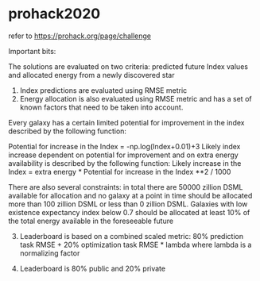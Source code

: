 # prohack2020

refer to https://prohack.org/page/challenge

Important bits:

The solutions are evaluated on two criteria: predicted future Index values and allocated energy from a newly discovered star

1. Index predictions are evaluated using RMSE metric
2. Energy allocation is also evaluated using RMSE metric and has a set of known factors that need to be taken into account.

Every galaxy has a certain limited potential for improvement in the index described by the following function:

Potential for increase in the Index = -np.log(Index+0.01)+3
Likely index increase dependent on potential for improvement and on extra energy availability is described by the following function:
Likely increase in the Index = extra energy * Potential for increase in the Index **2 / 1000

There are also several constraints:
in total there are 50000 zillion DSML available for allocation and no galaxy at a point in time should be allocated more than 100 zillion DSML or less than 0 zillion DSML. Galaxies with low existence expectancy index below 0.7 should be allocated at least 10% of the total energy available in the foreseeable future

3. Leaderboard is based on a combined scaled metric:
80% prediction task RMSE + 20% optimization task RMSE * lambda where lambda is a normalizing factor

4. Leaderboard is 80% public and 20% private
